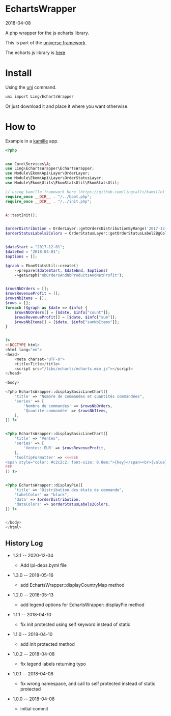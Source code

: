 EchartsWrapper
===========
2018-04-08



A php wrapper for the js echarts library.


This is part of the [universe framework](https://github.com/karayabin/universe-snapshot).

The echarts js library is [here](https://ecomfe.github.io/echarts-examples/public/index.html#chart-type-pie)


Install
==========
Using the [uni](https://github.com/lingtalfi/universe-naive-importer) command.
```bash
uni import Ling/EchartsWrapper
```

Or just download it and place it where you want otherwise.


How to
==========

Example in a [kamille](https://github.com/lingtalfi/kamille) app.

```php
<?php


use Core\Services\A;
use Ling\EchartsWrapper\EchartsWrapper;
use Module\Ekom\Api\Layer\OrderLayer;
use Module\Ekom\Api\Layer\OrderStatusLayer;
use Module\Ekom\Utils\EkomStatsUtil\EkomStatsUtil;

// using kamille framework here (https://github.com/lingtalfi/kamille)
require_once __DIR__ . "/../boot.php";
require_once __DIR__ . "/../init.php";


A::testInit();


$orderDistribution = OrderLayer::getOrdersDistributionByRange('2017-12-01', '2017-12-31');
$orderStatusLabels2Colors = OrderStatusLayer::getOrderStatusLabel2BgColor();


$dateStart = "2017-12-01";
$dateEnd = "2018-04-01";
$options = [];

$graph = EkomStatsUtil::create()
    ->prepare($dateStart, $dateEnd, $options)
    ->getGraph("nbOrdersAndNbProductsAndNetProfit");


$rowsNbOrders = [];
$rowsRevenueProfit = [];
$rowsNbItems = [];
$rows = [];
foreach ($graph as $date => $info) {
    $rowsNbOrders[] = [$date, $info["count"]];
    $rowsRevenueProfit[] = [$date, $info["sum"]];
    $rowsNbItems[] = [$date, $info["sumNbItems"]];
}


?>
<!DOCTYPE html>
<html lang="en">
<head>
    <meta charset="UTF-8">
    <title>Title</title>
    <script src="/libs/echarts/echarts.min.js"></script>
</head>

<body>

<?php EchartsWrapper::displayBasicLineChart([
    'title' => "Nombre de commandes et quantités commandées",
    'series' => [
        'Nombre de commandes' => $rowsNbOrders,
        'Quantité commandée' => $rowsNbItems,
    ],
]) ?>


<?php EchartsWrapper::displayBasicLineChart([
    'title' => "Ventes",
    'series' => [
        'Ventes: EUR' => $rowsRevenueProfit,
    ],
    'toolTipFormatter' => <<<EEE
<span style="color: #c2c2c2; font-size: 0.8em;">{key}</span><br>{value}€
EEE
]) ?>


<?php EchartsWrapper::displayPie([
    'title' => "Distribution des états de commande",
    'labelColor' => "black",
    'data' => $orderDistribution,
    'dataColors' => $orderStatusLabels2Colors,
]) ?>


</body>
</html>

```





History Log
------------------

- 1.3.1 -- 2020-12-04

    - Add lpi-deps.byml file

- 1.3.0 -- 2018-05-16

    - add EchartsWrapper::displayCountryMap method

- 1.2.0 -- 2018-05-13

    - add legend options for EchartsWrapper::displayPie method

- 1.1.1 -- 2018-04-10

    - fix init protected using self keyword instead of static
    
- 1.1.0 -- 2018-04-10

    - add init protected method

- 1.0.2 -- 2018-04-08

    - fix legend labels returning typo

- 1.0.1 -- 2018-04-08

    - fix wrong namespace, and call to self protected instead of static protected

- 1.0.0 -- 2018-04-08

    - initial commit